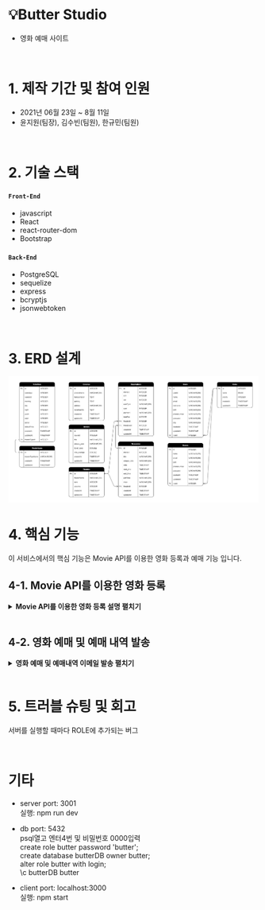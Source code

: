 # 💡Butter Studio

- 영화 예매 사이트

</br>

# 1. 제작 기간 및 참여 인원

- 2021년 06월 23일 ~ 8월 11일
- 윤지원(팀장), 김수빈(팀원), 한규민(팀원)

</br>

# 2. 기술 스택

#### `Front-End`

- javascript
- React
- react-router-dom
- Bootstrap

#### `Back-End`

- PostgreSQL
- sequelize
- express
- bcryptjs
- jsonwebtoken

</br>

# 3. ERD 설계

![ERD설계](https://github.com/99-Yoon/Butter-Studio/blob/1b7503eae356877d1d554b1cd99d803e135a1837/Documents/ERD.PNG)

# 4. 핵심 기능

이 서비스에서의 핵심 기능은 Movie API를 이용한 영화 등록과 예매 기능 입니다.

## 4-1. Movie API를 이용한 영화 등록

<details>
<summary><b>Movie API를 이용한 영화 등록 설명 펼치기</b></summary>
<div markdown="1">

![영화 등록 전체 흐름](https://github.com/99-Yoon/Butter-Studio/blob/b9ba015293aba4a4794110e1f28af1e313c3623f/Documents/images/TMDB%20insert%20movie1.png)

### (1) TMDB API 사용하기

**1\. TMDB란?**

TMDB는 영화, TV프로그램, 배우, 이미지에 대한 정보를 저장한 데이터베이스입니다.   
API를 무료로 사용할 수 있으며, 옛날 영화부터 최신 영화까지 방대한 양의 정보를 가지고 있다는 장점때문에 선택하였습니다.

**2\. API 요청 (기본)**

```js
const movie = await axios.get(
  `https://api.themoviedb.org/3/movie/${movieId}?api_key=${process.env.TMDB_APP_KEY}&language=ko-KR`
);
```

- 서버 측에서 axios.get을 이용하여 tmdb서버에 요청한다.
- `movieId` : 클라이언트 측에서 받아온다.
- `api_key` : 보안을 위해 dotenv를 사용하여 .env 파일에 저장한 key를 불러온다.

**3\. 사용한 API 주소 목록**

- `/movie/${movieId}` : 특정 영화에 대한 상세 정보
- `/movie/${movieId}/images` : 특정 영화에 대한 이미지(포스터 등) 정보
- `/movie/${movieId}/videos` : 특정 영화에 대한 비디오(예고편 등) 정보
- `/movie/${movieId}/credits` : 특정 영화 제작에 기여한 사람들의 목록
- `/discover/movie` : 각종 파라미터(발매일, 지역 등)에 의해 필터링 된 영화 목록
- `/search/movie?query=  ???   `: 쿼리와 일치하는 영화 목록

### (2) 실제 사이트에 적용한 모습

**1\. ADMIN - 영화 등록**

[https://yoon1999.tistory.com/12](https://yoon1999.tistory.com/12)

![영화등록UI](https://github.com/99-Yoon/Butter-Studio/blob/b9ba015293aba4a4794110e1f28af1e313c3623f/Documents/images/TMDB%20insert%20movie2.png)

**2\. HOME - 무비차트**

[https://yoon1999.tistory.com/13](https://yoon1999.tistory.com/13)

![무비차트UI](https://github.com/99-Yoon/Butter-Studio/blob/9cb4e385f25d6d3909ebba1d9f876a930d05da60/Documents/images/TMDB%20movie%20chart.png)

</div>
</details>

<br/>

## 4-2. 영화 예매 및 예매 내역 발송

<details>
<summary><b>영화 예매 및 예매내역 이메일 발송 펼치기</b></summary>
<div markdown="1">

![영화예매 전체흐름](https://github.com/99-Yoon/Butter-Studio/blob/d700198afa395b961ae31eb20af4bad7b5c3cad0/Documents/images/reservation%201.png)

### (1) 영화 예매하기

**1\. 영화, 극장, 상영시간표 선택**

![reservation 1-1](https://github.com/99-Yoon/Butter-Studio/blob/d700198afa395b961ae31eb20af4bad7b5c3cad0/Documents/images/reservation%201-1.png)

- Butter DB에 저장된 영화를 불러옵니다. 영화를 선택하면 TMDB에서 해당 영화에 대한 정보를 불러와 state에 저장합니다.
- 극장을 선택합니다.
- 날짜를 선택하면 해당 영화가 해당 날짜에 상영하는 시간표를 불러옵니다. 선택하면 state에 저장합니다.

**2\. 인원, 좌석 선택**

![reservation 1-2](https://github.com/99-Yoon/Butter-Studio/blob/d700198afa395b961ae31eb20af4bad7b5c3cad0/Documents/images/reservation%201-2.png)

- 상영시간표에 존재하는 상영관 정보를 바탕으로 좌석 정보를 불러옵니다.
- 예매 DB에서 이미 예매된 좌석이 있는 지 검색 후 불러옵니다.

![reservation 1-3](https://github.com/99-Yoon/Butter-Studio/blob/d700198afa395b961ae31eb20af4bad7b5c3cad0/Documents/images/reservation%201-3.png)

- 좌석을 선택하면 관람료 정보와 상영관 정보를 바탕으로 총 결제 금액이 계산됩니다.

![reservation 1-4](https://github.com/99-Yoon/Butter-Studio/blob/d700198afa395b961ae31eb20af4bad7b5c3cad0/Documents/images/reservation%201-4.png)

- 결제하기를 눌렀을 때 로그인 되어 있지 않은 상태이면 로그인을 하거나 비회원 예매를 진행할 수 있도록 모달(팝업)창이 뜨게 됩니다.

### (2) 결제하기 - 카카오페이

**1\. 정보 입력 및 결제수단 선택**

![payment 1](https://github.com/99-Yoon/Butter-Studio/blob/d700198afa395b961ae31eb20af4bad7b5c3cad0/Documents/images/payment%201.png)
![payment 2](https://github.com/99-Yoon/Butter-Studio/blob/d700198afa395b961ae31eb20af4bad7b5c3cad0/Documents/images/payment%202.png)

- 회원일 경우 회원 정보를 불러옵니다.
- 비회원일 경우 정보를 반드시 입력해야 합니다.

![payment 3](https://github.com/99-Yoon/Butter-Studio/blob/d700198afa395b961ae31eb20af4bad7b5c3cad0/Documents/images/payment%203.png)

- 결제 수단을 선택한 뒤 결제하기 버튼을 클릭합니다.

**2\. 카카오페이 결제**

![payment 4-1](https://github.com/99-Yoon/Butter-Studio/blob/d700198afa395b961ae31eb20af4bad7b5c3cad0/Documents/images/payment%204-1.png)
![payment 4-2](https://github.com/99-Yoon/Butter-Studio/blob/d700198afa395b961ae31eb20af4bad7b5c3cad0/Documents/images/payment%204-2.png)

- 상품정보 등 필요한 정보들을 카카오 측에 보내면 카카오 서버에서 결제가 진행될 URL을 보내줍니다.
- 해당 URL을 열어 결제를 진행합니다.

![payment 5](https://github.com/99-Yoon/Butter-Studio/blob/d700198afa395b961ae31eb20af4bad7b5c3cad0/Documents/images/payment%205.png)

- 결제가 정상적으로 완료되면 tid와 pg token이 결제 완료 페이지로 전달됩니다.
- 이를 다시 카카오 서버 측에 보내면 결제 완료 정보를 보내줍니다.

더 자세한 내용은 블로그 주소 참고

### (3) 결제내역 이메일 발송

![email](https://github.com/99-Yoon/Butter-Studio/blob/d700198afa395b961ae31eb20af4bad7b5c3cad0/Documents/images/email.png)

- 결제완료 페이지에서 useEffect를 이용하여 결제 내역에 대한 이메일 발송을 합니다.

더 자세한 내용은 블로그 주소 참고

</div>
</details>

<br/>

# 5. 트러블 슈팅 및 회고

서버를 실행할 때마다 ROLE에 추가되는 버그

<br/>

# 기타

- server
  port: 3001  
  실행: npm run dev

- db
  port: 5432  
  psql열고 엔터4번 및 비밀번호 0000입력  
  create role butter password 'butter';  
  create database butterDB owner butter;  
  alter role butter with login;  
  \c butterDB butter

- client
  port: localhost:3000  
  실행: npm start
